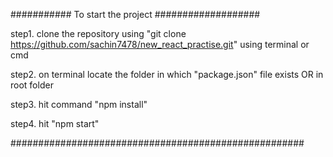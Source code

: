 ########### To start the project ###################

step1. clone the repository using "git clone https://github.com/sachin7478/new_react_practise.git" using terminal or cmd

step2. on terminal locate the folder in which "package.json" file exists OR in root folder

step3. hit command "npm install"

step4. hit "npm start"

#####################################################
